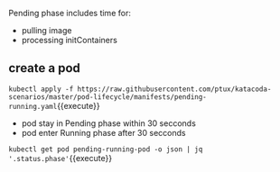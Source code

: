 Pending phase includes time for:

- pulling image
- processing initContainers

## create a pod

`kubectl apply -f https://raw.githubusercontent.com/ptux/katacoda-scenarios/master/pod-lifecycle/manifests/pending-running.yaml`{{execute}}

- pod stay in Pending phase within 30 secconds
- pod enter Running phase after 30 secconds

`kubectl get pod pending-running-pod -o json | jq '.status.phase'`{{execute}}

